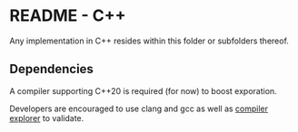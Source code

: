 # README - C++
Any implementation in C++ resides within this folder or subfolders thereof.

## Dependencies
A compiler supporting C++20 is required (for now) to boost exporation.

Developers are encouraged to use clang and gcc as well as [compiler explorer](https://godbolt.org) to validate.
